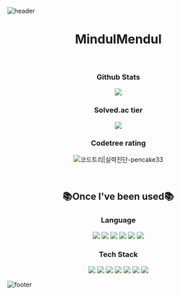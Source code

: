 ![header](https://capsule-render.vercel.app/api?type=waving&color=93a9d1&section=header&fontSize=50&fontColor=5B6982&animation=twinkling)

<div align="center">
  <p>
    <h1><b>MindulMendul </b></h1>
<!--     🌱 I’m currently learning University of Seoul
    </br>
    🌱 my profile is <a href="https://career.programmers.co.kr/job_profiles/44659">here!</a>
    </br>
    🌱 Ask me about <a href="mailto:pencake33@naver.com">pencake33@naver.com</a> -->
  </p>
  </br>
  <p class="sns">
<!--     <h3><b>💌 SNS 💌 </b></h3>
    <a href="https://www.instagram.com/Mindul_Mendul/">
      <img src="https://img.shields.io/badge/-Instagram-E4405F?style=round&logo=instagram&logoColor=white&link=https://www.instagram.com/Mindul_Mendul/"/>
    </a>
    <a href="https://blog.naver.com/pencake33">
      <img src="https://img.shields.io/badge/-Blog-03C75A?style=round&logo=Naver&logoColor=white&link=https://blog.naver.com/pencake33"/>
    </a> -->
    <h3><b> Github Stats </b></h3>
    <img src="https://github-readme-stats.vercel.app/api?username=MindulMendul&show_icons=true&theme=default"/>
    <h3><b> Solved.ac tier </b></h3>
    <img src="http://mazassumnida.wtf/api/v2/generate_badge?boj=pencake33"/>
    <h3><b> Codetree rating </b></h3>
    <img src="https://banner.codetree.ai/v1/banner/pencake33" alt="코드트리|실력진단-pencake33" />
  </p>
  </br>
  <p class="once">
    <h2><b>📚Once I've been used📚</b></h2>
    <p class="language">
      <h3><b>Language</b></h3>
      <img src="https://img.shields.io/badge/-JavaScript-F7DF1E?style=for-the-badge&logo=javascript&logoColor=white"/>
      <img src="https://img.shields.io/badge/-TypeScript-3178C6?style=for-the-badge&logo=typescript&logoColor=white"/>
      <img src="https://img.shields.io/badge/python-3670A0?style=for-the-badge&logo=python&logoColor=white"/>
      <img src="https://img.shields.io/badge/c-A8B9CC.svg?style=for-the-badge&logo=c%2B%2B&logoColor=white"/>
      <img src="https://img.shields.io/badge/c++-%2300599C.svg?style=for-the-badge&logo=c%2B%2B&logoColor=white"/>
      <img src="https://img.shields.io/badge/c%23-%23239120.svg?style=for-the-badge&logo=c-sharp&logoColor=white"/>
    </p>
    <p class="tech stack">
      <h3><b>Tech Stack</b></h3>
      <img src="https://img.shields.io/badge/Node.js-339933?style=for-the-badge&logo=node.js&logoColor=white"/>
      <img src="https://img.shields.io/badge/-React-61DAFB?style=for-the-badge&logo=react&logoColor=white"/>
      <img src="https://img.shields.io/badge/Next.js-000000?style=for-the-badge&logo=Next.js&logoColor=white"/>
      <img src="https://img.shields.io/badge/-Bootstrap-7952B3?style=for-the-badge&logo=bootstrap&logoColor=white"/>
      <img src="https://img.shields.io/badge/Tailwind CSS-06B6D4?style=for-the-badge&logo=node.js&logoColor=white"/>
      <img src="https://img.shields.io/badge/Axios-5A29E4?style=for-the-badge&logo=axios&logoColor=white"/>
      <img src="https://img.shields.io/badge/Discord.js-5865F2?style=for-the-badge&logo=Discord&logoColor=white"/>
    </p>
  </p>
</div>

![footer](https://capsule-render.vercel.app/api?type=waving&color=93a9d1&section=footer&fontSize=50&fontColor=5B6982&animation=twinkling)
